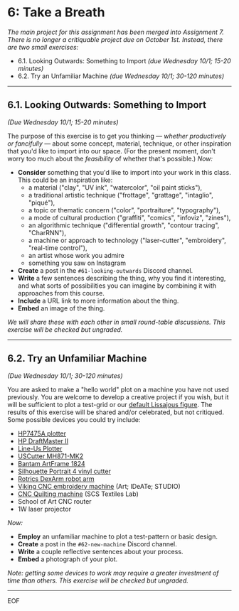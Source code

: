 # 6: Take a Breath

*The main project for this assignment has been merged into Assignment 7.<br />There is no longer a critiquable project due on October 1st. Instead, there are two small exercises:*

* 6.1. Looking Outwards: Something to Import *(due Wednesday 10/1; 15-20 minutes)*
* 6.2. Try an Unfamiliar Machine *(due Wednesday 10/1; 30-120 minutes)*

---

## 6.1. Looking Outwards: Something to Import

*(Due Wednesday 10/1; 15-20 minutes)*

The purpose of this exercise is to get you thinking — *whether productively or fancifully* — about some concept, material, technique, or other inspiration that you'd like to import into our space. (For the present moment, don't worry too much about the *feasibility* of whether that's possible.) *Now:*

* **Consider** something that you'd like to import into your work in this class. This could be an inspiration like: 
	* a material ("clay", "UV ink", "watercolor", "oil paint sticks"), 
	* a traditional artistic technique ("frottage", "grattage", "intaglio", "piqué"), 
	* a topic or thematic concern ("color", "portraiture", "typography"), 
	* a mode of cultural production ("graffiti", "comics", "infoviz", "zines"),
	* an algorithmic technique ("differential growth", "contour tracing", "CharRNN"),
	* a machine or approach to technology ("laser-cutter", "embroidery", "real-time control"), 
	* an artist whose work you admire
	* something you saw on Instagram
* **Create** a post in the `#61-looking-outwards` Discord channel.
* **Write** a few sentences describing the thing, why you find it interesting, and what sorts of possibilities you can imagine by combining it with approaches from this course.
* **Include** a URL link to more information about the thing. 
* **Embed** an image of the thing. 

*We will share these with each other in small round-table discussions. This exercise will be checked but ungraded.*

---

## 6.2. Try an Unfamiliar Machine 

*(Due Wednesday 10/1; 30-120 minutes)*

You are asked to make a "hello world" plot on a machine you have not used previously. You are welcome to develop a creative project if you wish, but it will be sufficient to plot a test-grid or our [default Lissajous figure](lissajous.svg). The results of this exercise will be shared and/or celebrated, but not critiqued. Some possible devices you could try include: 

* [HP7475A plotter](https://github.com/golanlevin/DrawingWithMachines/blob/main/machines/hp7475a/hp7475a-one-sheet/hp7475a-one-sheet.md)
* [HP DraftMaster II](https://github.com/golanlevin/DrawingWithMachines/tree/main/machines/hp_draftmaster)
* [Line-Us Plotter](https://github.com/golanlevin/DrawingWithMachines/blob/main/machines/line-us/README.md)
* [USCutter MH871-MK2](https://github.com/golanlevin/DrawingWithMachines/blob/main/machines/uscutter-mh871-mk2/README.md)
* [Bantam ArtFrame 1824](https://github.com/golanlevin/DrawingWithMachines/blob/main/machines/bantam_artframe_1824/README.md)
* [Silhouette Portrait 4 vinyl cutter](https://github.com/fablabnbg/inkscape-silhouette)
* [Rotrics DexArm robot arm](https://github.com/CreativeInquiry/Rotrics_control)
* [Viking CNC embroidery machine](https://www.youtube.com/watch?v=BDE2Tx6HHLc) (Art; IDeATe; STUDIO)
* [CNC Quilting machine](https://textiles-lab.github.io/) (SCS Textiles Lab)
* School of Art CNC router
* 1W laser projector

*Now:*

* **Employ** an unfamiliar machine to plot a test-pattern or basic design.
* **Create** a post in the `#62-new-machine` Discord channel.
* **Write** a couple reflective sentences about your process.
* **Embed** a photograph of your plot. 

*Note: getting some devices to work may require a greater investment of time than others. This exercise will be checked but ungraded.*

---

EOF





<!-- 

* Collage from database of others' hand drawings (Google Quick!Draw, etc.)
* Collage of one's own gestural recording SVGs
* Conversion of hand drawings to SVG (with [RapidResizer](https://online.rapidresizer.com/tracer.php)) and further re-composition
* Hand overdrawing of plotted work (see Jean Cho)
* Plotted overdrawing of hand work
* Realtime control of plotter using cursor or camera
* Drawing resynthesis using neural techniques (CharRNN/ML5)

Google Quick!Draw

* [Google Quick!Draw](https://quickdraw.withgoogle.com/data)
* https://thecodingtrain.com/challenges/122-quick-draw
* https://editor.p5js.org/codingtrain/sketches/HyRPosF07

* Mathias Eitz et al., How Do Humans Sketch Objects? SIGGRAPH 2012. [Original](http://cybertron.cg.tu-berlin.de/eitz/projects/classifysketch/)
* KanjiVG https://github.com/KanjiVG/kanjivg/releases
* FS-COCO: Towards Understanding of Freehand Sketches of Common Objects in Context https://fscoco.github.io/
* https://github.com/hardmaru/sketch-rnn-datasets
* [Creative Birds & Creative Creatures](https://songweige.github.io/projects/creative_sketech_generation/home.html)
* GML
* MoonDrawings
* ['Do not draw a penis?' Dataset](https://github.com/studiomoniker/Quickdraw-appendix)
* https://sketchy.eye.gatech.edu/
* https://github.com/hardmaru/sketch-rnn-datasets
* https://github.com/SketchyScene/SketchyScene
* https://github.com/PrincetonLIPS/SketchGraphs

Lingdong's Chinese characters

* https://github.com/LingDong-/chinese-hershey-font
* https://editor.p5js.org/golan/sketches/ybJ0pTrZT
* https://editor.p5js.org/golan/sketches/ognM887aE

Chinese handwriting dataset: https://nlpr.ia.ac.cn/databases/handwriting/home.html

-->